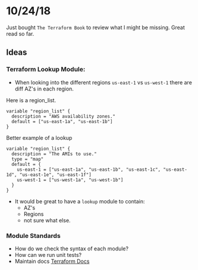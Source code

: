 # 10/24/18

Just bought `The Terraform Book` to review what I might be missing. Great read so far.

## Ideas

### Terraform Lookup Module:

* When looking into the different regions `us-east-1` vs `us-west-1` there are diff AZ's in each region.

Here is a region_list.
```
variable "region_list" {
  description = "AWS availability zones."
  default = ["us-east-1a", "us-east-1b"]
}
```

Better example of a lookup
```
variable "region_list" {
  description = "The AMIs to use."
  type = "map"
  default = {
    us-east-1 = ["us-east-1a", "us-east-1b", "us-east-1c", "us-east-1d", "us-east-1e", "us-east-1f"]
    us-west-1 = ["us-west-1a", "us-west-1b"]
  }
}
```


* It would be great to have a `lookup` module to contain:
  * AZ's
  * Regions
  * not sure what else.


### Module Standards

* How do we check the syntax of each module?
* How can we run unit tests?
* Maintain docs [Terraform Docs](https://github.com/segmentio/terraform-docs)
